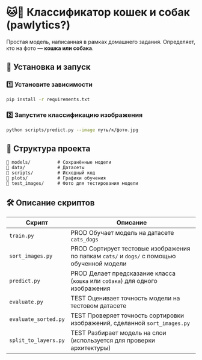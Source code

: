 # 🐱🐶 Классификатор кошек и собак (pawlytics?)

Простая модель, написанная в рамках домашнего задания. Определяет, кто на фото — **кошка или собака**.

## 🚀 Установка и запуск

### 1️⃣ Установите зависимости
```bash
pip install -r requirements.txt
```

### 2️⃣ Запустите классификацию изображения
```bash
python scripts/predict.py --image путь/к/фото.jpg
```

## 📂 Структура проекта
```
📂 models/          # Сохранённые модели
📂 data/            # Датасеты
📂 scripts/         # Исходный код
📂 plots/           # Графики обучения
📂 test_images/     # Фото для тестирования модели
```

## 🛠 Описание скриптов
| Скрипт                  | Описание |
|-------------------------|----------|
| `train.py`             | PROD Обучает модель на датасете `cats_dogs` |
| `sort_images.py`       | PROD Сортирует тестовые изображения по папкам `cats/` и `dogs/` с помощью обученной модели |
| `predict.py`           | PROD Делает предсказание класса (`кошка` или `собака`) для одного изображения |
| `evaluate.py`          | TEST Оценивает точность модели на тестовом датасете |
| `evaluate_sorted.py`   | TEST Проверяет точность сортировки изображений, сделанной `sort_images.py` |
| `split_to_layers.py`   | TEST Разбирает модель на слои (используется для проверки архитектуры) |
